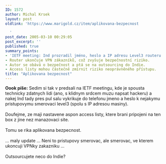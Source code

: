 ```yaml
---
ID: 1572
author: Michal Krsek
layout: post
oldlink: 'https://www.marigold.cz/item/aplikovana-bezpecnost

  '
post_date: 2005-03-10 00:29:05
post_excerpt: ''
published: true
summary_points:
- 'IETF meeting: Ind prozradil jméno, heslo a IP adresu Level3 routeru.'
- Router ukončuje VPN zákazníků, což zvyšuje bezpečnostní riziko.
- Autor se obává o bezpečnost a ptá se na outsourcing do Indie.
- Access listy mohou částečně zmírnit riziko neoprávněného přístupu.
title: "Aplikovana bezpecnost"
---
```


<p><strong>Oook píše:</strong> Sedim si tak v predsali na IETF meetingu, kde je
spousta technicky zdatnych lidi (ano, s klidnym srdcem muzu napsat
hackeru) a nakej Ind tady pres pul salu vykrikuje do telefonu jmeno a
heslo k nejakymu pristupovymu smerovaci level3 (spolu s IP adresou
masiny).<br />
<br />
Doufejme, ze maji nastavene aspon access listy, ktere brani pripojeni na ten box z jine nez manazovaci site. <br />
<br />
Tomu se rika aplikovana bezpecnost. <br />
<br />
... maly update ... Neni to pristupovy smerovac, ale smerovac, ve kterem ukoncuji VPNky zakazniku ... <br />
<br />
Outsourcujete neco do Indie?</p>